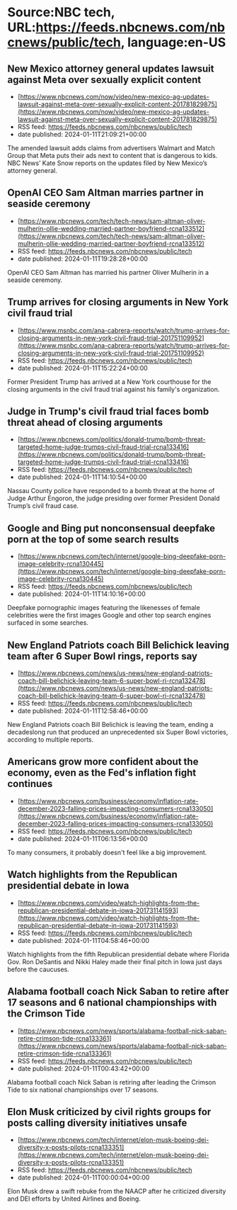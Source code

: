 # Source:NBC tech, URL:https://feeds.nbcnews.com/nbcnews/public/tech, language:en-US

## New Mexico attorney general updates lawsuit against Meta over sexually explicit content
 - [https://www.nbcnews.com/now/video/new-mexico-ag-updates-lawsuit-against-meta-over-sexually-explicit-content-201781829875](https://www.nbcnews.com/now/video/new-mexico-ag-updates-lawsuit-against-meta-over-sexually-explicit-content-201781829875)
 - RSS feed: https://feeds.nbcnews.com/nbcnews/public/tech
 - date published: 2024-01-11T21:09:21+00:00

The amended lawsuit adds claims from advertisers Walmart and Match Group that Meta puts their ads next to content that is dangerous to kids. NBC News’ Kate Snow reports on the updates filed by New Mexico’s attorney general.

## OpenAI CEO Sam Altman marries partner in seaside ceremony
 - [https://www.nbcnews.com/tech/tech-news/sam-altman-oliver-mulherin-ollie-wedding-married-partner-boyfriend-rcna133512](https://www.nbcnews.com/tech/tech-news/sam-altman-oliver-mulherin-ollie-wedding-married-partner-boyfriend-rcna133512)
 - RSS feed: https://feeds.nbcnews.com/nbcnews/public/tech
 - date published: 2024-01-11T19:28:28+00:00

OpenAI CEO Sam Altman has married his partner Oliver Mulherin in a seaside ceremony.

## Trump arrives for closing arguments in New York civil fraud trial
 - [https://www.msnbc.com/ana-cabrera-reports/watch/trump-arrives-for-closing-arguments-in-new-york-civil-fraud-trial-201751109952](https://www.msnbc.com/ana-cabrera-reports/watch/trump-arrives-for-closing-arguments-in-new-york-civil-fraud-trial-201751109952)
 - RSS feed: https://feeds.nbcnews.com/nbcnews/public/tech
 - date published: 2024-01-11T15:22:24+00:00

Former President Trump has arrived at a New York courthouse for the closing arguments in the civil fraud trial against his family's organization.

## Judge in Trump's civil fraud trial faces bomb threat ahead of closing arguments
 - [https://www.nbcnews.com/politics/donald-trump/bomb-threat-targeted-home-judge-trumps-civil-fraud-trial-rcna133416](https://www.nbcnews.com/politics/donald-trump/bomb-threat-targeted-home-judge-trumps-civil-fraud-trial-rcna133416)
 - RSS feed: https://feeds.nbcnews.com/nbcnews/public/tech
 - date published: 2024-01-11T14:10:54+00:00

Nassau County police have responded to a bomb threat at the home of Judge Arthur Engoron, the judge presiding over former President Donald Trump’s civil fraud case.

## Google and Bing put nonconsensual deepfake porn at the top of some search results
 - [https://www.nbcnews.com/tech/internet/google-bing-deepfake-porn-image-celebrity-rcna130445](https://www.nbcnews.com/tech/internet/google-bing-deepfake-porn-image-celebrity-rcna130445)
 - RSS feed: https://feeds.nbcnews.com/nbcnews/public/tech
 - date published: 2024-01-11T14:10:16+00:00

Deepfake pornographic images featuring the likenesses of female celebrities were the first images Google and other top search engines surfaced in some searches.

## New England Patriots coach Bill Belichick leaving team after 6 Super Bowl rings, reports say
 - [https://www.nbcnews.com/news/us-news/new-england-patriots-coach-bill-belichick-leaving-team-6-super-bowl-ri-rcna132478](https://www.nbcnews.com/news/us-news/new-england-patriots-coach-bill-belichick-leaving-team-6-super-bowl-ri-rcna132478)
 - RSS feed: https://feeds.nbcnews.com/nbcnews/public/tech
 - date published: 2024-01-11T12:58:46+00:00

New England Patriots coach Bill Belichick is leaving the team, ending a decadeslong run that produced an unprecedented six Super Bowl victories, according to multiple reports.

## Americans grow more confident about the economy, even as the Fed's inflation fight continues
 - [https://www.nbcnews.com/business/economy/inflation-rate-december-2023-falling-prices-impacting-consumers-rcna133050](https://www.nbcnews.com/business/economy/inflation-rate-december-2023-falling-prices-impacting-consumers-rcna133050)
 - RSS feed: https://feeds.nbcnews.com/nbcnews/public/tech
 - date published: 2024-01-11T06:13:56+00:00

To many consumers, it probably doesn't feel like a big improvement.

## Watch highlights from the Republican presidential debate in Iowa
 - [https://www.nbcnews.com/video/watch-highlights-from-the-republican-presidential-debate-in-iowa-201731141593](https://www.nbcnews.com/video/watch-highlights-from-the-republican-presidential-debate-in-iowa-201731141593)
 - RSS feed: https://feeds.nbcnews.com/nbcnews/public/tech
 - date published: 2024-01-11T04:58:46+00:00

Watch highlights from the fifth Republican presidential debate where Florida Gov. Ron DeSantis and Nikki Haley made their final pitch in Iowa just days before the caucuses.

## Alabama football coach Nick Saban to retire after 17 seasons and 6 national championships with the Crimson Tide
 - [https://www.nbcnews.com/news/sports/alabama-football-nick-saban-retire-crimson-tide-rcna133361](https://www.nbcnews.com/news/sports/alabama-football-nick-saban-retire-crimson-tide-rcna133361)
 - RSS feed: https://feeds.nbcnews.com/nbcnews/public/tech
 - date published: 2024-01-11T00:43:42+00:00

Alabama football coach Nick Saban is retiring after leading the Crimson Tide to six national championships over 17 seasons.

## Elon Musk criticized by civil rights groups for posts calling diversity initiatives unsafe
 - [https://www.nbcnews.com/tech/internet/elon-musk-boeing-dei-diversity-x-posts-pilots-rcna133351](https://www.nbcnews.com/tech/internet/elon-musk-boeing-dei-diversity-x-posts-pilots-rcna133351)
 - RSS feed: https://feeds.nbcnews.com/nbcnews/public/tech
 - date published: 2024-01-11T00:00:04+00:00

Elon Musk drew a swift rebuke from the NAACP after he criticized diversity and DEI efforts by United Airlines and Boeing.

